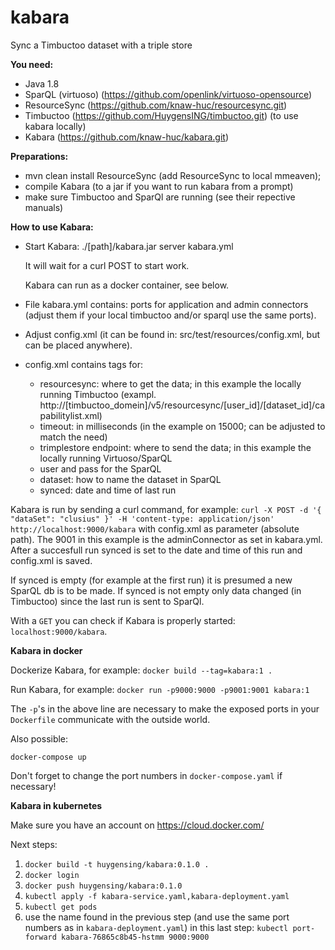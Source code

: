 # kabara
Sync a Timbuctoo dataset with a triple store

__You need:__
- Java 1.8
- SparQL (virtuoso) (https://github.com/openlink/virtuoso-opensource)
- ResourceSync (https://github.com/knaw-huc/resourcesync.git)
- Timbuctoo (https://github.com/HuygensING/timbuctoo.git) (to use kabara locally)
- Kabara (https://github.com/knaw-huc/kabara.git)

__Preparations:__
- mvn clean install ResourceSync (add ResourceSync to local mmeaven);
- compile Kabara (to a jar if you want to run kabara from a prompt)
- make sure Timbuctoo and SparQl are running (see their repective manuals)

__How to use Kabara:__

- Start Kabara: ./[path]/kabara.jar server kabara.yml

  It will wait for a curl POST to start work.
  
  Kabara can run as a docker container, see below.

- File kabara.yml contains: ports for application and admin connectors (adjust them if your local timbuctoo and/or
sparql use the same ports).

- Adjust config.xml (it can be found in: src/test/resources/config.xml, but
  can be placed anywhere).

- config.xml  contains tags for:
   - resourcesync: where to get the data; in this example the locally running
    Timbuctoo (exampl. http://[timbuctoo_domein]/v5/resourcesync/[user_id]/[dataset_id]/capabilitylist.xml)
   - timeout: in milliseconds (in the example on 15000; can be adjusted to match the need)
   - trimplestore endpoint: where to send the data; in this example the locally
    running Virtuoso/SparQL
   - user and pass for the SparQL
   - dataset: how to name the dataset in SparQL
   - synced: date and time of last run

Kabara is run by sending a curl command, for example:
`curl -X POST -d '{ "dataSet": "clusius" }' -H 'content-type: application/json' http://localhost:9000/kabara`
 with config.xml as parameter (absolute path). The 9001 in this example is the adminConnector as set in kabara.yml.
After a succesfull run synced is set to the date and time of this run and
config.xml is saved.

If synced is empty (for example at the first run) it is presumed a new SparQL
db is to be made. If synced is not empty only data changed (in Timbuctoo)
since the last run is sent to SparQl.

With a `GET` you can check if Kabara is properly started: `localhost:9000/kabara`.

__Kabara in docker__

Dockerize Kabara, for example: `docker build --tag=kabara:1 .`

Run Kabara, for example: `docker run -p9000:9000 -p9001:9001 kabara:1`

The `-p`'s in the above line are necessary to make the exposed ports in your 
`Dockerfile` communicate with the outside world.

Also possible:

`docker-compose up`

Don't forget to change the port numbers in `docker-compose.yaml` if necessary!

__Kabara in kubernetes__

Make sure you have an account on https://cloud.docker.com/

Next steps:
1. `docker build -t huygensing/kabara:0.1.0 .`
2. `docker login`
3. `docker push huygensing/kabara:0.1.0`
4. `kubectl apply -f kabara-service.yaml,kabara-deployment.yaml`
5. `kubectl get pods`
6. use the name found in the previous step (and use the same port numbers as
 in `kabara-deployment.yaml`) in this last step: `kubectl port-forward kabara-76865c8b45-hstmm 9000:9000`
